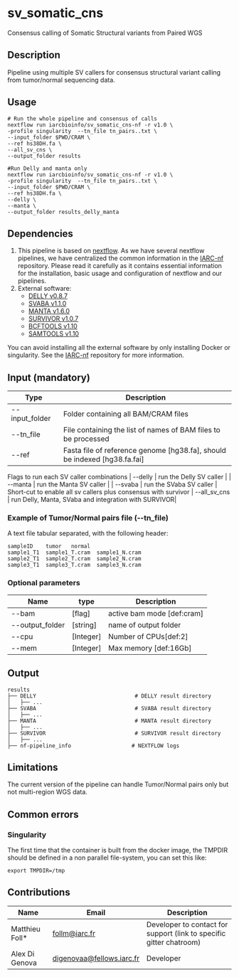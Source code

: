 # sv_somatic_cns
Consensus calling of Somatic Structural variants from Paired WGS

## Description
Pipeline using multiple SV callers for consensus structural variant calling from tumor/normal sequencing data. 

## Usage
  ```
  # Run the whole pipeline and consensus of calls
  nextflow run iarcbioinfo/sv_somatic_cns-nf -r v1.0 \
  -profile singularity  --tn_file tn_pairs..txt \
  --input_folder $PWD/CRAM \
  --ref hs38DH.fa \
  --all_sv_cns \
  --output_folder results

  #Run Delly and manta only
  nextflow run iarcbioinfo/sv_somatic_cns-nf -r v1.0 \
  -profile singularity  --tn_file tn_pairs..txt \
  --input_folder $PWD/CRAM \
  --ref hs38DH.fa \
  --delly \
  --manta \
  --output_folder results_delly_manta
  ```

## Dependencies

1. This pipeline is based on [nextflow](https://www.nextflow.io). As we have several nextflow pipelines, we have centralized the common information in the [IARC-nf](https://github.com/IARCbioinfo/IARC-nf) repository. Please read it carefully as it contains essential information for the installation, basic usage and configuration of nextflow and our pipelines.
2. External software:
	- [DELLY v0.8.7](https://github.com/dellytools/delly)
	- [SVABA v1.1.0](https://github.com/walaj/svaba)
	- [MANTA v1.6.0](https://github.com/Illumina/manta)
	- [SURVIVOR v1.0.7](https://github.com/fritzsedlazeck/SURVIVOR)
	- [BCFTOOLS v1.10](https://github.com/samtools/bcftools)
	- [SAMTOOLS v1.10](https://github.com/samtools/samtools)

You can avoid installing all the external software by only installing Docker or singularity.
See the [IARC-nf](https://github.com/IARCbioinfo/IARC-nf) repository for more information.


## Input (mandatory)

  | Type      | Description   |
  |-----------|---------------|
  | --input_folder    | Folder containing all BAM/CRAM files |  
  | --tn_file    | File containing the list of names of BAM files to be processed |
  |--ref         |  Fasta file of reference genome [hg38.fa], should be indexed [hg38.fa.fai]|
  Flags to run each SV caller combinations
  | --delly  | run the Delly SV caller |
  | --manta  | run the Manta SV caller |
  | --svaba  | run the SVaba SV caller |
  Short-cut to enable all sv callers plus consensus with survivor
  | --all_sv_cns | run Delly, Manta, SVaba and integration with SURVIVOR|


### Example of Tumor/Normal pairs file (--tn_file)
A text file tabular separated, with the following header:

```
sampleID	tumor	normal
sample1_T1	sample1_T.cram	sample1_N.cram
sample2_T1	sample2_T.cram	sample2_N.cram
sample3_T1	sample3_T.cram	sample3_N.cram
```

### Optional parameters

| Name      | type | Description     |
|-----------|---------------|-----------------|
|      --bam     |       [flag] |active bam mode [def:cram]|
|     --output_folder |  [string] |name of output folder |
|      --cpu          |[Integer] | Number of CPUs[def:2] |
|      --mem |        [Integer] | Max memory [def:16Gb] |  

## Output
```
results
├── DELLY                               # DELLY result directory
│   ├── ...
├── SVABA                               # SVABA result directory
│   ├── ...
├── MANTA                               # MANTA result directory
│   ├── ...
├── SURVIVOR                            # SURVIVOR result directory
│   ├── ...
├── nf-pipeline_info                   # NEXTFLOW logs
```



## Limitations

The current version of the pipeline can handle Tumor/Normal pairs only but not multi-region WGS data.

## Common errors

### Singularity
The first time that the container is built from the docker image, the TMPDIR  should be defined in a non parallel file-system, you can set this like:

```
export TMPDIR=/tmp
```

## Contributions

  | Name      | Email | Description     |
  |-----------|---------------|-----------------|
  | Matthieu Foll*    |            follm@iarc.fr | Developer to contact for support (link to specific gitter chatroom) |
  | Alex Di Genova | digenovaa@fellows.iarc.fr| Developer |

